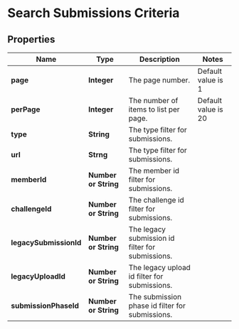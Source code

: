 # Search Submissions Criteria

## Properties
Name | Type | Description | Notes
------------ | ------------- | ------------- | -------------
**page** | **Integer** | The page number. | Default value is 1
**perPage** | **Integer** | The number of items to list per page. | Default value is 20
**type** | **String** | The type filter for submissions. |
**url** | **Strng** | The type filter for submissions. |
**memberId** | **Number or String** | The member id filter for submissions.        |
**challengeId** | **Number or String** | The challenge id filter for submissions.  |
**legacySubmissionId** | **Number or String** | The legacy submission id filter for submissions.  |
**legacyUploadId** | **Number or String** | The legacy upload id filter for submissions.  |
**submissionPhaseId** | **Number or String** | The submission phase id filter for submissions.  |
